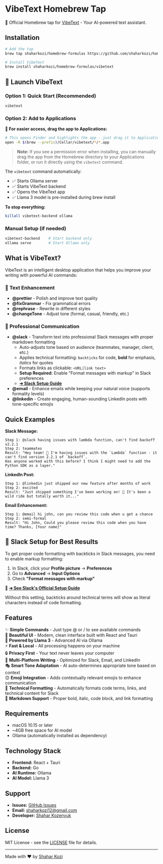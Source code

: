 # VibeText Homebrew Tap

🍺 Official Homebrew tap for [VibeText](https://github.com/shaharkozi/VibeText) - Your AI-powered text assistant.

## Installation

```bash
# Add the tap
brew tap shaharkozi/homebrew-formulas https://github.com/shaharkozi/homebrew-formulas.git

# Install VibeText
brew install shaharkozi/homebrew-formulas/vibetext
```

## 🚀 Launch VibeText

### Option 1: Quick Start (Recommended)
```bash
vibetext
```

### Option 2: Add to Applications
**📱 For easier access, drag the app to Applications:**
```bash
# This opens Finder and highlights the app - just drag it to Applications!
open -R $(brew --prefix)/Cellar/vibetext/*/*.app
```

> **Note:** If you see a permission error when installing, you can manually drag the app from the Homebrew directory to your Applications folder, or run it directly using the `vibetext` command.

The `vibetext` command automatically:
- ✅ Starts Ollama server
- ✅ Starts VibeText backend  
- ✅ Opens the VibeText app
- ✅ Llama 3 model is pre-installed during brew install

**To stop everything:**
```bash
killall vibetext-backend ollama
```

### Manual Setup (if needed)
```bash
vibetext-backend    # Start backend only
ollama serve        # Start Ollama only
```

## What is VibeText?

VibeText is an intelligent desktop application that helps you improve your writing with powerful AI commands:

### 📝 **Text Enhancement**
- **@prettier** - Polish and improve text quality
- **@fixGrammar** - Fix grammatical errors
- **@rephrase** - Rewrite in different styles  
- **@changeTone** - Adjust tone (formal, casual, friendly, etc.)

### 💼 **Professional Communication**
- **@slack** - Transform text into professional Slack messages with proper markdown formatting
  - Auto-adjusts tone based on audience (teammates, manager, client, etc.)
  - Applies technical formatting: `backticks` for code, **bold** for emphasis, _italics_ for quotes
  - Formats links as clickable: `<URL|link text>`
  - **Setup Required:** Enable "Format messages with markup" in Slack preferences
  - **[➜ Slack Setup Guide](https://slack.com/help/articles/360039953113-Set-your-message-formatting-preference)**
- **@email** - Enhance emails while keeping your natural voice (supports formality levels)
- **@linkedin** - Create engaging, human-sounding LinkedIn posts with tone-specific emojis

## Quick Examples

**Slack Message:**
```
Step 1: @slack having issues with lambda function, can't find backoff v2.2.1
Step 2: teammates
Result: "Hey team! 🤔 I'm having issues with the `Lambda` function - it can't find version 2.2.1 of `backoff`. 
Has anyone worked with this before? I think I might need to add the Python SDK as a layer."
```

**LinkedIn Post:**
```
Step 1: @linkedin just shipped our new feature after months of work
Step 2: excited  
Result: "Just shipped something I've been working on! 🚀 It's been a wild ride but totally worth it..."
```

**Email Enhancement:**
```
Step 1: @email hi john, can you review this code when u get a chance
Step 2: semi-formal
Result: "Hi John, Could you please review this code when you have time? Thanks, [Your name]"
```

## 🔧 **Slack Setup for Best Results**

To get proper code formatting with backticks in Slack messages, you need to enable markup formatting:

1. In Slack, click your **Profile picture** → **Preferences**
2. Go to **Advanced** → **Input Options**  
3. Check **"Format messages with markup"**

📖 **[➜ See Slack's Official Setup Guide](https://slack.com/help/articles/360039953113-Set-your-message-formatting-preference)**

Without this setting, backticks around technical terms will show as literal characters instead of code formatting.

## Features

✨ **Simple Commands** - Just type @ or / to see available commands  
🎨 **Beautiful UI** - Modern, clean interface built with React and Tauri  
🤖 **Powered by Llama 3** - Advanced AI via Ollama  
⚡ **Fast & Local** - All processing happens on your machine  
🔒 **Privacy First** - Your text never leaves your computer  
💬 **Multi-Platform Writing** - Optimized for Slack, Email, and LinkedIn  
🎭 **Smart Tone Adaptation** - AI auto-determines appropriate tone based on context  
😊 **Emoji Integration** - Adds contextually relevant emojis to enhance communication  
🔧 **Technical Formatting** - Automatically formats code terms, links, and technical content for Slack  
📝 **Markdown Support** - Proper bold, italic, code block, and link formatting  

## Requirements

- macOS 10.15 or later
- ~4GB free space for AI model
- Ollama (automatically installed as dependency)

## Technology Stack

- **Frontend:** React + Tauri
- **Backend:** Go
- **AI Runtime:** Ollama
- **AI Model:** Llama 3

## Support

- **Issues:** [GitHub Issues](https://github.com/shaharkozi/VibeText/issues)
- **Email:** shaharkozi12@gmail.com
- **Developer:** [Shahar Kozenyuk](https://github.com/shaharkozi)

## License

MIT License - see the [LICENSE](https://github.com/shaharkozi/VibeText/blob/main/LICENSE) file for details.

---

Made with ❤️ by [Shahar Kozi](https://github.com/shaharkozi)
